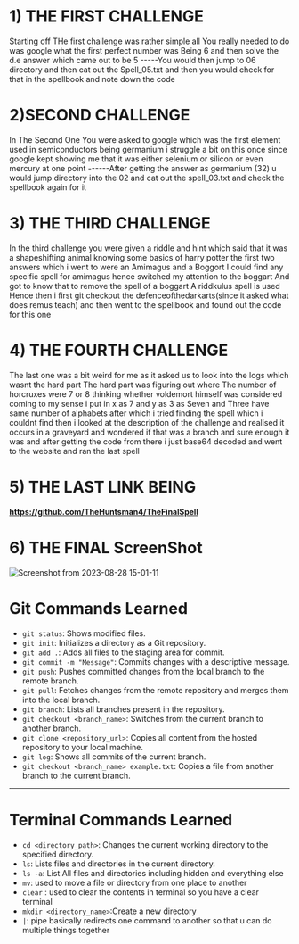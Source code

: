 # 1) THE FIRST CHALLENGE
  Starting off THe first challenge was rather simple all You really needed to do was google what the first perfect number was Being 6 and then solve the d.e answer which came out to be 5 
  -----You would then jump to 06 directory and then cat out the Spell_05.txt and then you would check for that in the spellbook and note down the code

# 2)SECOND CHALLENGE
   In The Second One You were asked to google which was the first element used in semiconductors being germanium i struggle a bit on this once since google kept showing me that it was either selenium or silicon or even mercury at one point
   ------After getting the answer as germanium (32) u would jump directory into the 02 and cat out the spell_03.txt and check the spellbook again for it

# 3) THE THIRD CHALLENGE
  In the third challenge you were given a riddle and hint which said that it was a shapeshifting animal knowing some basics of harry potter the first two answers which i went to were an Amimagus and a Boggort I could find any specific spell for amimagus hence switched my attention to the boggart And got to know that to remove the spell of a boggart A riddkulus spell is used Hence then i first git checkout the defenceofthedarkarts(since it asked what does remus teach) and then went to the spellbook and found out the code for this one

# 4) THE FOURTH CHALLENGE
   The last one was a bit weird for me as it asked us to look into the logs which wasnt the hard part The hard part was figuring out where The number of horcruxes were 7 or 8 thinking whether voldemort himself was considered coming to my sense i put in x as 7 and y as 3 as Seven and Three have same number of alphabets after which i tried finding the spell which i couldnt find then  i looked at the description of the challenge and realised it occurs in a  graveyard and wondered if that was a branch and sure enough it was and after getting the code from there i just base64 decoded and went to the website and ran the last spell

# 5) THE LAST LINK BEING 
**https://github.com/TheHuntsman4/TheFinalSpell**

# 6) THE FINAL ScreenShot 

![Screenshot from 2023-08-28 15-01-11](https://github.com/Unkn0wn-M4ster/amfosstasks/assets/105506071/255833b4-e08c-4021-b0af-aee7fc148519)

# Git Commands Learned

- `git status`: Shows modified files.
- `git init`: Initializes a directory as a Git repository.
- `git add .`: Adds all files to the staging area for commit.
- `git commit -m "Message"`: Commits changes with a descriptive message.
- `git push`: Pushes committed changes from the local branch to the remote branch.
- `git pull`: Fetches changes from the remote repository and merges them into the local branch.
- `git branch`: Lists all branches present in the repository.
- `git checkout <branch_name>`: Switches from the current branch to another branch.
- `git clone <repository_url>`: Copies all content from the hosted repository to your local machine.
- `git log`: Shows all commits of the current branch.
- `git checkout <branch_name> example.txt`: Copies a file from another branch to the current branch.
---

# Terminal Commands Learned

- `cd <directory_path>`: Changes the current working directory to the specified directory.
- `ls`: Lists files and directories in the current directory.
- `ls -a`: List All files and directories including hidden and everything else
- `mv`: used to move a file or directory from one place to another
- `clear` : used to clear the contents in terminal so you have a clear terminal
- `mkdir <directory_name>`:Create a new directory
- `|`: pipe basically redirects one command to another so that u can do multiple things together
